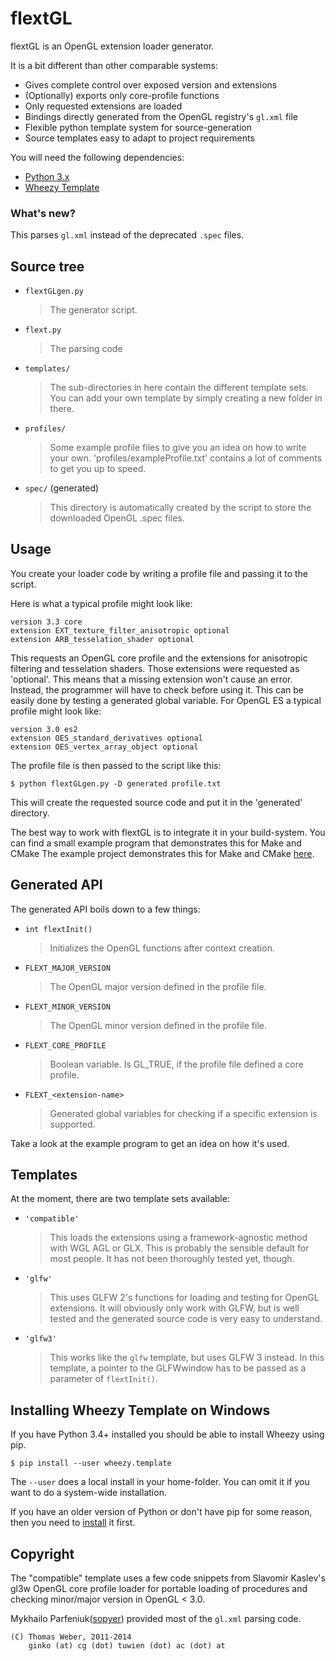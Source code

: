 flextGL
=======

flextGL is an OpenGL extension loader generator.

It is a bit different than other comparable systems:

 * Gives complete control over exposed version and extensions
 * (Optionally) exports only core-profile functions
 * Only requested extensions are loaded
 * Bindings directly generated from the OpenGL registry's `gl.xml` file
 * Flexible python template system for source-generation
 * Source templates easy to adapt to project requirements

You will need the following dependencies:

 * [Python 3.x](http://python.org)
 * [Wheezy Template](http://packages.python.org/wheezy.template)

### What's new?

This parses `gl.xml` instead of the deprecated `.spec` files.


Source tree
-----------

* `flextGLgen.py`
  > The generator script.

* `flext.py`
  > The parsing code
  
* `templates/`
  > The  sub-directories  in here  contain the different  template sets.
  > You can  add your own  template by simply  creating a new  folder in 
  > there.

* `profiles/`
  > Some example profile files to give  you an idea on how to write your 
  > own. 'profiles/exampleProfile.txt' contains a lot of comments to get
  > you up to speed.
   
* `spec/` (generated)
  > This directory is  automatically created by the script  to store the
  > downloaded OpenGL .spec files.


Usage
-----

You create your  loader code by writing a profile  file and passing it
to the script.

Here is what a typical profile might look like:

    version 3.3 core
    extension EXT_texture_filter_anisotropic optional
    extension ARB_tesselation_shader optional

This  requests   an  OpenGL  core  profile  and   the  extensions  for
anisotropic filtering and  tesselation shaders. Those extensions  were
requested  as 'optional'. This  means that  a missing  extension won't
cause  an error.  Instead, the  programmer will  have to  check before
using  it. This  can  be easily  done  by testing  a generated  global
variable. For OpenGL ES a typical profile might look like:

    version 3.0 es2
    extension OES_standard_derivatives optional
    extension OES_vertex_array_object optional

The profile file is then passed to the script like this:

    $ python flextGLgen.py -D generated profile.txt

This  will  create  the  requested  source  code and  put  it  in  the
'generated' directory.

The  best  way  to work  with  flextGL  is  to  integrate it  in  your
build-system.
You can find a small example program that demonstrates this for Make and CMake
The example project demonstrates this for Make and CMake [here](https://github.com/ginkgo/flextGL-example).


Generated API
-------------

The generated API boils down to a few things:

* `int flextInit()`
  > Initializes the OpenGL functions after context creation. 

* `FLEXT_MAJOR_VERSION`
  > The OpenGL major version defined in the profile file.

* `FLEXT_MINOR_VERSION`
  > The OpenGL minor version defined in the profile file.

* `FLEXT_CORE_PROFILE`
  > Boolean variable.  Is GL_TRUE,  if the profile  file defined  a core
  > profile. 

* `FLEXT_<extension-name>`
  > Generated global  variables for checking if a  specific extension is
  > supported. 

Take a look at the example program to get an idea on how it's used.

Templates
---------

At the moment, there are two template sets available:

* `'compatible'`
  > This loads the extensions using a framework-agnostic method with WGL
  > AGL or GLX. This  is  probably the sensible default for most people.
  > It has not been thoroughly tested yet, though.

* `'glfw'`
  > This  uses  GLFW 2's functions  for  loading  and  testing for  OpenGL
  > extensions.  It will  obviously only  work  with GLFW,  but is  well
  > tested and the generated source code is very easy to understand.

* `'glfw3'`
  > This  works like the `glfw` template, but uses GLFW 3 instead. In this
  > template, a pointer to the GLFWwindow has to be passed as a parameter
  > of `flextInit()`.

  
Installing Wheezy Template on Windows
-------------------------------------

If you have Python 3.4+ installed you should be able to install Wheezy using pip.

    $ pip install --user wheezy.template

The `--user` does a local install in your home-folder. You can omit it if you want
to do a system-wide installation.

If you have an older version of Python or don't have pip for some reason, then
you need to [install](https://pip.pypa.io/en/latest/installing.html) it first.


Copyright
---------

The  "compatible"  template uses  a few  code  snippets  from Slavomir
Kaslev's  gl3w  OpenGL core  profile loader  for  portable  loading of
procedures and checking minor/major version in OpenGL < 3.0.

Mykhailo Parfeniuk([sopyer](https://github.com/sopyer)) provided most of the `gl.xml` parsing code.

    (C) Thomas Weber, 2011-2014
        ginko (at) cg (dot) tuwien (dot) ac (dot) at
        
